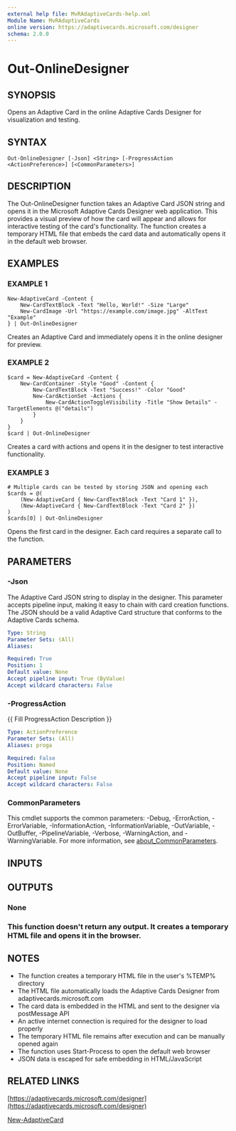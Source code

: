 ```yaml
---
external help file: MvRAdaptiveCards-help.xml
Module Name: MvRAdaptiveCards
online version: https://adaptivecards.microsoft.com/designer
schema: 2.0.0
---
```


# Out-OnlineDesigner

## SYNOPSIS
Opens an Adaptive Card in the online Adaptive Cards Designer for visualization and testing.

## SYNTAX

```
Out-OnlineDesigner [-Json] <String> [-ProgressAction <ActionPreference>] [<CommonParameters>]
```

## DESCRIPTION
The Out-OnlineDesigner function takes an Adaptive Card JSON string and opens it in the
Microsoft Adaptive Cards Designer web application.
This provides a visual preview of how
the card will appear and allows for interactive testing of the card's functionality.
The function creates a temporary HTML file that embeds the card data and automatically
opens it in the default web browser.

## EXAMPLES

### EXAMPLE 1
```
New-AdaptiveCard -Content {
    New-CardTextBlock -Text "Hello, World!" -Size "Large"
    New-CardImage -Url "https://example.com/image.jpg" -AltText "Example"
} | Out-OnlineDesigner
```

Creates an Adaptive Card and immediately opens it in the online designer for preview.

### EXAMPLE 2
```
$card = New-AdaptiveCard -Content {
    New-CardContainer -Style "Good" -Content {
        New-CardTextBlock -Text "Success!" -Color "Good"
        New-CardActionSet -Actions {
            New-CardActionToggleVisibility -Title "Show Details" -TargetElements @("details")
        }
    }
}
$card | Out-OnlineDesigner
```

Creates a card with actions and opens it in the designer to test interactive functionality.

### EXAMPLE 3
```
# Multiple cards can be tested by storing JSON and opening each
$cards = @(
    (New-AdaptiveCard { New-CardTextBlock -Text "Card 1" }),
    (New-AdaptiveCard { New-CardTextBlock -Text "Card 2" })
)
$cards[0] | Out-OnlineDesigner
```

Opens the first card in the designer.
Each card requires a separate call to the function.

## PARAMETERS

### -Json
The Adaptive Card JSON string to display in the designer.
This parameter accepts pipeline input,
making it easy to chain with card creation functions.
The JSON should be a valid Adaptive Card
structure that conforms to the Adaptive Cards schema.

```yaml
Type: String
Parameter Sets: (All)
Aliases:

Required: True
Position: 1
Default value: None
Accept pipeline input: True (ByValue)
Accept wildcard characters: False
```

### -ProgressAction
{{ Fill ProgressAction Description }}

```yaml
Type: ActionPreference
Parameter Sets: (All)
Aliases: proga

Required: False
Position: Named
Default value: None
Accept pipeline input: False
Accept wildcard characters: False
```

### CommonParameters
This cmdlet supports the common parameters: -Debug, -ErrorAction, -ErrorVariable, -InformationAction, -InformationVariable, -OutVariable, -OutBuffer, -PipelineVariable, -Verbose, -WarningAction, and -WarningVariable. For more information, see [about_CommonParameters](http://go.microsoft.com/fwlink/?LinkID=113216).

## INPUTS

## OUTPUTS

### None
###     This function doesn't return any output. It creates a temporary HTML file and opens it in the browser.
## NOTES
- The function creates a temporary HTML file in the user's %TEMP% directory
- The HTML file automatically loads the Adaptive Cards Designer from adaptivecards.microsoft.com
- The card data is embedded in the HTML and sent to the designer via postMessage API
- An active internet connection is required for the designer to load properly
- The temporary HTML file remains after execution and can be manually opened again
- The function uses Start-Process to open the default web browser
- JSON data is escaped for safe embedding in HTML/JavaScript

## RELATED LINKS

[https://adaptivecards.microsoft.com/designer](https://adaptivecards.microsoft.com/designer)

[New-AdaptiveCard]()

